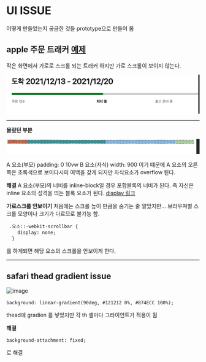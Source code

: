 # UI ISSUE

어떻게 만들었는지 궁금한 것들 prototype으로 만들어 봄

## apple 주문 트래커 [예제](/order-tracker/index.html)

작은 화면에서 가로로 스크롤 되는 트래커
하지만 가로 스크롤이 보이지 않는다.

![Alt text](/order-tracker/img-tracker.png)

<hr/>

**몰랐던 부분**

![Alt text](/order-tracker/img-block-box.png)

A 요소(부모) padding: 0 10vw
B 요소(자식) width: 900 이기 떄문에
A 요소의 오른쪽은 초록색으로 보이다시피 여백을 갖게 되지만 자식요소가 overflow 된다.

**해결**
A 요소(부모)의 너비를 inline-block일 경우 포함블록의 너비가 된다. 즉 자신은 inline 요소의 성격을 띄는 블록 요소가 된다. [display 링크](https://www.w3.org/TR/CSS22/visuren.html#propdef-display)

**가로스크롤 안보이기**
처음에는 스크롤 높이 만큼을 숨기는 줄 알았지만... 브라우져별 스크롤 모양이나 크기가 다르므로 불가능 함.

```
 .요소::-webkit-scrollbar {
    display: none;
  }
```

를 하게되면 해당 요소의 스크롤을 안보이게 한다.

<hr />

## safari thead gradient issue

![image](https://user-images.githubusercontent.com/8033966/156692728-cfd7c9da-12dd-4a8b-8ba1-6eb8ed4e0c12.png)

```
background: linear-gradient(90deg, #121212 0%, #874ECC 100%);
```
thead에 gradien 를 넣었지만 각 th 셀마다 그라이언트가 적용이 됨

**해결**
```
background-attachment: fixed;
```
로 해결

```
